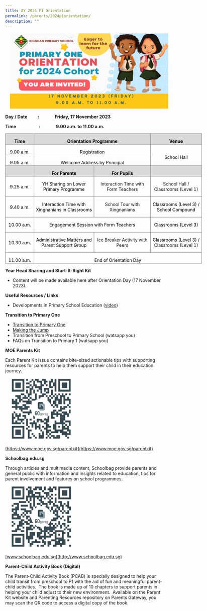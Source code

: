 ```yaml
---
title: AY 2024 P1 Orientation
permalink: /parents/2024p1orientation/
description: ""
---
```

<img align="Centre" style="width:6000px;height:240px;margin-left:15px;" src="/files/Parents/P1%202024/2024%20orientation%20banner.jpeg">

      
**Day / Date&nbsp;&nbsp;&nbsp;&nbsp;&nbsp;&nbsp;&nbsp;&nbsp;&nbsp; :&nbsp;&nbsp;&nbsp;&nbsp;&nbsp;&nbsp;&nbsp;&nbsp;&nbsp;&nbsp;&nbsp;&nbsp;&nbsp;&nbsp; Friday, 17 November 2023**

**Time&nbsp;&nbsp;&nbsp;&nbsp;&nbsp;&nbsp;&nbsp;&nbsp;&nbsp;&nbsp;&nbsp;&nbsp;&nbsp;&nbsp;&nbsp;&nbsp;&nbsp;&nbsp;&nbsp;&nbsp;&nbsp; :&nbsp;&nbsp;&nbsp;&nbsp;&nbsp;&nbsp;&nbsp;&nbsp;&nbsp;&nbsp;&nbsp;&nbsp;&nbsp;&nbsp; 9.00 a.m. to 11.00 a.m.**  
  

<table class="MsoNormalTable" border="0" cellspacing="0" cellpadding="0" width="626" style="width:469.2pt;border-collapse:collapse;mso-yfti-tbllook:1184"><tbody><tr style="mso-yfti-irow:0;mso-yfti-firstrow:yes;height:8.65pt"><td width="90" style="width:67.25pt;border:solid #7F7F7F 1.0pt;mso-border-alt:
  solid #7F7F7F .5pt;background:#D9D9D9;mso-background-themecolor:background1;
  mso-background-themeshade:217;padding:.75pt .75pt .75pt .75pt;height:8.65pt"><p class="MsoNormal" align="center" style="margin-bottom:0cm;text-align:center"><b><span style="mso-fareast-font-family:&quot;Times New Roman&quot;;mso-bidi-font-family:Calibri;
  mso-bidi-theme-font:minor-latin;color:black">Time</span></b><span style="mso-fareast-font-family:&quot;Times New Roman&quot;;mso-bidi-font-family:Calibri;
  mso-bidi-theme-font:minor-latin"></span></p></td><td width="373" colspan="2" style="width:280.1pt;border:solid #7F7F7F 1.0pt;
  border-left:none;mso-border-left-alt:solid #7F7F7F .5pt;mso-border-alt:solid #7F7F7F .5pt;
  background:#D9D9D9;mso-background-themecolor:background1;mso-background-themeshade:
  217;padding:.75pt .75pt .75pt .75pt;height:8.65pt"><p class="MsoNormal" align="center" style="margin-bottom:0cm;text-align:center"><b><span style="mso-bidi-font-family:Calibri;mso-bidi-theme-font:minor-latin;
  color:black">Orientation</span></b><b><span style="mso-fareast-font-family:
  &quot;Times New Roman&quot;;mso-bidi-font-family:Calibri;mso-bidi-theme-font:minor-latin;
  color:black"> Programme</span></b><span style="mso-fareast-font-family:&quot;Times New Roman&quot;;
  mso-bidi-font-family:Calibri;mso-bidi-theme-font:minor-latin"></span></p></td><td width="162" style="width:121.85pt;border:solid #7F7F7F 1.0pt;border-left:
  none;mso-border-left-alt:solid #7F7F7F .5pt;mso-border-alt:solid #7F7F7F .5pt;
  background:#D9D9D9;mso-background-themecolor:background1;mso-background-themeshade:
  217;padding:.75pt .75pt .75pt .75pt;height:8.65pt"><p class="MsoNormal" align="center" style="margin-bottom:0cm;text-align:center"><b><span style="mso-fareast-font-family:&quot;Times New Roman&quot;;mso-bidi-font-family:Calibri;
  mso-bidi-theme-font:minor-latin;color:black">Venue</span></b><span style="mso-fareast-font-family:&quot;Times New Roman&quot;;mso-bidi-font-family:Calibri;
  mso-bidi-theme-font:minor-latin"></span></p></td></tr><tr style="mso-yfti-irow:1;height:2.75pt"><td width="90" style="width:67.25pt;border:solid #7F7F7F 1.0pt;border-top:none;
  mso-border-top-alt:solid #7F7F7F .5pt;mso-border-alt:solid #7F7F7F .5pt;
  padding:.75pt .75pt .75pt .75pt;height:2.75pt"><p class="MsoNormal" align="center" style="margin-bottom:0cm;text-align:center"><span style="mso-fareast-font-family:&quot;Times New Roman&quot;;mso-bidi-font-family:Calibri;
  mso-bidi-theme-font:minor-latin;color:black">9.00 a.m.</span><span style="mso-fareast-font-family:&quot;Times New Roman&quot;;mso-bidi-font-family:Calibri;
  mso-bidi-theme-font:minor-latin"></span></p></td><td width="373" colspan="2" style="width:280.1pt;border-top:none;border-left:
  none;border-bottom:solid #7F7F7F 1.0pt;border-right:solid #7F7F7F 1.0pt;
  mso-border-top-alt:solid #7F7F7F .5pt;mso-border-left-alt:solid #7F7F7F .5pt;
  mso-border-alt:solid #7F7F7F .5pt;padding:.75pt .75pt .75pt .75pt;height:
  2.75pt"><p class="MsoNormal" align="center" style="margin-bottom:0cm;text-align:center"><span style="mso-fareast-font-family:&quot;Times New Roman&quot;;mso-bidi-font-family:Calibri;
  mso-bidi-theme-font:minor-latin;color:black">Registration</span><span style="mso-fareast-font-family:&quot;Times New Roman&quot;;mso-bidi-font-family:Calibri;
  mso-bidi-theme-font:minor-latin"></span></p></td><td width="162" rowspan="2" style="width:121.85pt;border-top:none;border-left:
  none;border-bottom:solid #7F7F7F 1.0pt;border-right:solid #7F7F7F 1.0pt;
  mso-border-top-alt:solid #7F7F7F .5pt;mso-border-left-alt:solid #7F7F7F .5pt;
  mso-border-alt:solid #7F7F7F .5pt;padding:.75pt .75pt .75pt .75pt;height:
  2.75pt"><p class="MsoNormal" align="center" style="margin-bottom:0cm;text-align:center"><span style="mso-fareast-font-family:&quot;Times New Roman&quot;;mso-bidi-font-family:Calibri;
  mso-bidi-theme-font:minor-latin;color:black">School Hall</span><span style="mso-fareast-font-family:&quot;Times New Roman&quot;;mso-bidi-font-family:Calibri;
  mso-bidi-theme-font:minor-latin"></span></p></td></tr><tr style="mso-yfti-irow:2;height:6.85pt"><td width="90" style="width:67.25pt;border:solid #7F7F7F 1.0pt;border-top:none;
  mso-border-top-alt:solid #7F7F7F .5pt;mso-border-alt:solid #7F7F7F .5pt;
  padding:.75pt .75pt .75pt .75pt;height:6.85pt"><p class="MsoNormal" align="center" style="margin-bottom:0cm;text-align:center"><span style="mso-fareast-font-family:&quot;Times New Roman&quot;;mso-bidi-font-family:Calibri;
  mso-bidi-theme-font:minor-latin;color:black">9.05 a.m.</span><span style="mso-fareast-font-family:&quot;Times New Roman&quot;;mso-bidi-font-family:Calibri;
  mso-bidi-theme-font:minor-latin"></span></p></td><td width="373" colspan="2" style="width:280.1pt;border-top:none;border-left:
  none;border-bottom:solid #7F7F7F 1.0pt;border-right:solid #7F7F7F 1.0pt;
  mso-border-top-alt:solid #7F7F7F .5pt;mso-border-left-alt:solid #7F7F7F .5pt;
  mso-border-alt:solid #7F7F7F .5pt;padding:.75pt .75pt .75pt .75pt;height:
  6.85pt"><p class="MsoNormal" align="center" style="margin-bottom:0cm;text-align:center"><span style="mso-fareast-font-family:&quot;Times New Roman&quot;;mso-bidi-font-family:Calibri;
  mso-bidi-theme-font:minor-latin;color:black">Welcome Address by Principal</span><span style="mso-fareast-font-family:&quot;Times New Roman&quot;;mso-bidi-font-family:Calibri;
  mso-bidi-theme-font:minor-latin"></span></p></td></tr><tr style="mso-yfti-irow:3;height:4.15pt"><td width="90" style="width:67.25pt;border:solid #7F7F7F 1.0pt;border-top:none;
  mso-border-top-alt:solid #7F7F7F .5pt;mso-border-alt:solid #7F7F7F .5pt;
  background:#D9D9D9;mso-background-themecolor:background1;mso-background-themeshade:
  217;padding:.75pt .75pt .75pt .75pt;height:4.15pt"><p class="MsoNormal" align="center" style="margin-bottom:0cm;text-align:center"><span style="mso-fareast-font-family:&quot;Times New Roman&quot;;mso-bidi-font-family:Calibri;
  mso-bidi-theme-font:minor-latin;color:black">&nbsp;</span></p></td><td width="192" style="width:144.0pt;border-top:none;border-left:none;
  border-bottom:solid #7F7F7F 1.0pt;border-right:solid #7F7F7F 1.0pt;
  mso-border-top-alt:solid #7F7F7F .5pt;mso-border-left-alt:solid #7F7F7F .5pt;
  mso-border-alt:solid #7F7F7F .5pt;background:#D9D9D9;mso-background-themecolor:
  background1;mso-background-themeshade:217;padding:.75pt .75pt .75pt .75pt;
  height:4.15pt"><p class="MsoNormal" align="center" style="margin-bottom:0cm;text-align:center"><b><span style="mso-fareast-font-family:&quot;Times New Roman&quot;;mso-bidi-font-family:Calibri;
  mso-bidi-theme-font:minor-latin;color:black">For Parents</span></b></p></td><td width="181" style="width:136.1pt;border-top:none;border-left:none;
  border-bottom:solid #7F7F7F 1.0pt;border-right:solid #7F7F7F 1.0pt;
  mso-border-top-alt:solid #7F7F7F .5pt;mso-border-left-alt:solid #7F7F7F .5pt;
  mso-border-alt:solid #7F7F7F .5pt;background:#D9D9D9;mso-background-themecolor:
  background1;mso-background-themeshade:217;padding:.75pt .75pt .75pt .75pt;
  height:4.15pt"><p class="MsoNormal" align="center" style="margin-bottom:0cm;text-align:center"><b><span style="mso-fareast-font-family:&quot;Times New Roman&quot;;mso-bidi-font-family:Calibri;
  mso-bidi-theme-font:minor-latin;color:black">For Pupils</span></b></p></td><td width="162" style="width:121.85pt;border-top:none;border-left:none;
  border-bottom:solid #7F7F7F 1.0pt;border-right:solid #7F7F7F 1.0pt;
  mso-border-left-alt:solid #7F7F7F .5pt;mso-border-left-alt:solid #7F7F7F .5pt;
  mso-border-bottom-alt:solid #7F7F7F .5pt;mso-border-right-alt:solid #7F7F7F .5pt;
  background:#D9D9D9;mso-background-themecolor:background1;mso-background-themeshade:
  217;padding:.75pt .75pt .75pt .75pt;height:4.15pt"><p class="MsoNormal" align="center" style="margin-bottom:0cm;text-align:center"><span style="mso-fareast-font-family:&quot;Times New Roman&quot;;mso-bidi-font-family:Calibri;
  mso-bidi-theme-font:minor-latin">&nbsp;</span></p></td></tr><tr style="mso-yfti-irow:4;height:14.5pt"><td width="90" style="width:67.25pt;border:solid #7F7F7F 1.0pt;border-top:none;
  mso-border-top-alt:solid #7F7F7F .5pt;mso-border-alt:solid #7F7F7F .5pt;
  padding:.75pt .75pt .75pt .75pt;height:14.5pt"><p class="MsoNormal" align="center" style="mso-margin-bottom-alt:auto;text-align:
  center"><span style="mso-fareast-font-family:&quot;Times New Roman&quot;;mso-bidi-font-family:
  Calibri;mso-bidi-theme-font:minor-latin;color:black">9.25 a.m.</span><span style="mso-fareast-font-family:&quot;Times New Roman&quot;;mso-bidi-font-family:Calibri;
  mso-bidi-theme-font:minor-latin"></span></p></td><td width="192" style="width:144.0pt;border-top:none;border-left:none;
  border-bottom:solid #7F7F7F 1.0pt;border-right:solid #7F7F7F 1.0pt;
  mso-border-top-alt:solid #7F7F7F .5pt;mso-border-left-alt:solid #7F7F7F .5pt;
  mso-border-alt:solid #7F7F7F .5pt;padding:.75pt .75pt .75pt .75pt;height:
  14.5pt"><p class="MsoNormal" align="center" style="mso-margin-bottom-alt:auto;text-align:
  center"><span style="mso-fareast-font-family:&quot;Times New Roman&quot;;mso-bidi-font-family:
  Calibri;mso-bidi-theme-font:minor-latin;color:black">YH Sharing on Lower Primary Programme</span><span style="mso-fareast-font-family:&quot;Times New Roman&quot;;
  mso-bidi-font-family:Calibri;mso-bidi-theme-font:minor-latin"></span></p></td><td width="181" style="width:136.1pt;border-top:none;border-left:none;
  border-bottom:solid #7F7F7F 1.0pt;border-right:solid #7F7F7F 1.0pt;
  mso-border-top-alt:solid #7F7F7F .5pt;mso-border-left-alt:solid #7F7F7F .5pt;
  mso-border-alt:solid #7F7F7F .5pt;padding:.75pt .75pt .75pt .75pt;height:
  14.5pt"><p class="MsoNormal" align="center" style="mso-margin-bottom-alt:auto;text-align:
  center"><span style="mso-fareast-font-family:&quot;Times New Roman&quot;;mso-bidi-font-family:
  Calibri;mso-bidi-theme-font:minor-latin">Interaction Time with<br>Form Teachers</span></p></td><td width="162" style="width:121.85pt;border-top:none;border-left:none;
  border-bottom:solid #7F7F7F 1.0pt;border-right:solid #7F7F7F 1.0pt;
  mso-border-top-alt:solid #7F7F7F .5pt;mso-border-left-alt:solid #7F7F7F .5pt;
  mso-border-alt:solid #7F7F7F .5pt;padding:.75pt .75pt .75pt .75pt;height:
  14.5pt"><p class="MsoNormal" align="center" style="mso-margin-bottom-alt:auto;text-align:
  center"><span style="mso-fareast-font-family:&quot;Times New Roman&quot;;mso-bidi-font-family:
  Calibri;mso-bidi-theme-font:minor-latin">School Hall /<br>Classrooms (Level 1)</span></p></td></tr><tr style="mso-yfti-irow:5;height:6.4pt"><td width="90" style="width:67.25pt;border:solid #7F7F7F 1.0pt;border-top:none;
  mso-border-top-alt:solid #7F7F7F .5pt;mso-border-alt:solid #7F7F7F .5pt;
  padding:.75pt .75pt .75pt .75pt;height:6.4pt"><p class="MsoNormal" align="center" style="mso-margin-bottom-alt:auto;text-align:
  center"><span style="mso-fareast-font-family:&quot;Times New Roman&quot;;mso-bidi-font-family:
  Calibri;mso-bidi-theme-font:minor-latin;color:black">9.40 a.m.</span><span style="mso-fareast-font-family:&quot;Times New Roman&quot;;mso-bidi-font-family:Calibri;
  mso-bidi-theme-font:minor-latin"></span></p></td><td width="192" style="width:144.0pt;border-top:none;border-left:none;
  border-bottom:solid #7F7F7F 1.0pt;border-right:solid #7F7F7F 1.0pt;
  mso-border-top-alt:solid #7F7F7F .5pt;mso-border-left-alt:solid #7F7F7F .5pt;
  mso-border-alt:solid #7F7F7F .5pt;padding:.75pt .75pt .75pt .75pt;height:
  6.4pt"><p class="MsoNormal" align="center" style="mso-margin-bottom-alt:auto;text-align:
  center"><span style="mso-fareast-font-family:&quot;Times New Roman&quot;;mso-bidi-font-family:
  Calibri;mso-bidi-theme-font:minor-latin;color:black">Interaction Time with Xingnanians in Classrooms</span><span style="mso-fareast-font-family:&quot;Times New Roman&quot;;
  mso-bidi-font-family:Calibri;mso-bidi-theme-font:minor-latin"></span></p></td><td width="181" style="width:136.1pt;border-top:none;border-left:none;
  border-bottom:solid #7F7F7F 1.0pt;border-right:solid #7F7F7F 1.0pt;
  mso-border-top-alt:solid #7F7F7F .5pt;mso-border-left-alt:solid #7F7F7F .5pt;
  mso-border-alt:solid #7F7F7F .5pt;padding:.75pt .75pt .75pt .75pt;height:
  6.4pt"><p class="MsoNormal" align="center" style="mso-margin-bottom-alt:auto;text-align:
  center"><span style="mso-fareast-font-family:&quot;Times New Roman&quot;;mso-bidi-font-family:
  Calibri;mso-bidi-theme-font:minor-latin">School Tour with<br>Xingnanians</span></p></td><td width="162" style="width:121.85pt;border-top:none;border-left:none;
  border-bottom:solid #7F7F7F 1.0pt;border-right:solid #7F7F7F 1.0pt;
  mso-border-top-alt:solid #7F7F7F .5pt;mso-border-left-alt:solid #7F7F7F .5pt;
  mso-border-alt:solid #7F7F7F .5pt;padding:.75pt .75pt .75pt .75pt;height:
  6.4pt"><p class="MsoNormal" align="center" style="mso-margin-bottom-alt:auto;text-align:
  center"><span style="mso-fareast-font-family:&quot;Times New Roman&quot;;mso-bidi-font-family:
  Calibri;mso-bidi-theme-font:minor-latin;color:black">Classrooms (Level 3) / School Compound</span><span style="mso-fareast-font-family:&quot;Times New Roman&quot;;
  mso-bidi-font-family:Calibri;mso-bidi-theme-font:minor-latin"></span></p></td></tr><tr style="mso-yfti-irow:6;height:6.4pt"><td width="90" style="width:67.25pt;border:solid #7F7F7F 1.0pt;border-top:none;
  mso-border-top-alt:solid #7F7F7F .5pt;mso-border-alt:solid #7F7F7F .5pt;
  padding:.75pt .75pt .75pt .75pt;height:6.4pt"><p class="MsoNormal" align="center" style="mso-margin-bottom-alt:auto;text-align:
  center"><span style="mso-fareast-font-family:&quot;Times New Roman&quot;;mso-bidi-font-family:
  Calibri;mso-bidi-theme-font:minor-latin;color:black">10.00 a.m.</span><span style="mso-fareast-font-family:&quot;Times New Roman&quot;;mso-bidi-font-family:Calibri;
  mso-bidi-theme-font:minor-latin"></span></p></td><td width="373" colspan="2" style="width:280.1pt;border-top:none;border-left:
  none;border-bottom:solid #7F7F7F 1.0pt;border-right:solid #7F7F7F 1.0pt;
  mso-border-top-alt:solid #7F7F7F .5pt;mso-border-left-alt:solid #7F7F7F .5pt;
  mso-border-alt:solid #7F7F7F .5pt;padding:.75pt .75pt .75pt .75pt;height:
  6.4pt"><p class="MsoNormal" align="center" style="mso-margin-bottom-alt:auto;text-align:
  center"><span style="mso-fareast-font-family:&quot;Times New Roman&quot;;mso-bidi-font-family:
  Calibri;mso-bidi-theme-font:minor-latin;color:black">Engagement Session with Form Teachers</span><span style="mso-fareast-font-family:&quot;Times New Roman&quot;;
  mso-bidi-font-family:Calibri;mso-bidi-theme-font:minor-latin"></span></p></td><td width="162" style="width:121.85pt;border-top:none;border-left:none;
  border-bottom:solid #7F7F7F 1.0pt;border-right:solid #7F7F7F 1.0pt;
  mso-border-top-alt:solid #7F7F7F .5pt;mso-border-left-alt:solid #7F7F7F .5pt;
  mso-border-alt:solid #7F7F7F .5pt;padding:.75pt .75pt .75pt .75pt;height:
  6.4pt"><p class="MsoNormal" align="center" style="mso-margin-bottom-alt:auto;text-align:
  center"><span style="mso-fareast-font-family:&quot;Times New Roman&quot;;mso-bidi-font-family:
  Calibri;mso-bidi-theme-font:minor-latin;color:black">Classrooms (Level 3)</span><span style="mso-fareast-font-family:&quot;Times New Roman&quot;;mso-bidi-font-family:Calibri;
  mso-bidi-theme-font:minor-latin"></span></p></td></tr><tr style="mso-yfti-irow:7;height:2.75pt"><td width="90" style="width:67.25pt;border:solid #7F7F7F 1.0pt;border-top:none;
  mso-border-top-alt:solid #7F7F7F .5pt;mso-border-alt:solid #7F7F7F .5pt;
  padding:.75pt .75pt .75pt .75pt;height:2.75pt"><p class="MsoNormal" align="center" style="mso-margin-bottom-alt:auto;text-align:
  center"><span style="mso-fareast-font-family:&quot;Times New Roman&quot;;mso-bidi-font-family:
  Calibri;mso-bidi-theme-font:minor-latin;color:black">10.30 a.m.</span><span style="mso-fareast-font-family:&quot;Times New Roman&quot;;mso-bidi-font-family:Calibri;
  mso-bidi-theme-font:minor-latin"></span></p></td><td width="192" style="width:144.0pt;border-top:none;border-left:none;
  border-bottom:solid #7F7F7F 1.0pt;border-right:solid #7F7F7F 1.0pt;
  mso-border-top-alt:solid #7F7F7F .5pt;mso-border-left-alt:solid #7F7F7F .5pt;
  mso-border-alt:solid #7F7F7F .5pt;padding:.75pt .75pt .75pt .75pt;height:
  2.75pt"><p class="MsoNormal" align="center" style="mso-margin-bottom-alt:auto;text-align:
  center"><span style="mso-fareast-font-family:&quot;Times New Roman&quot;;mso-bidi-font-family:
  Calibri;mso-bidi-theme-font:minor-latin;color:black">Administrative Matters and Parent Support Group</span><span style="mso-fareast-font-family:&quot;Times New Roman&quot;;
  mso-bidi-font-family:Calibri;mso-bidi-theme-font:minor-latin"></span></p></td><td width="181" style="width:136.1pt;border-top:none;border-left:none;
  border-bottom:solid #7F7F7F 1.0pt;border-right:solid #7F7F7F 1.0pt;
  mso-border-top-alt:solid #7F7F7F .5pt;mso-border-left-alt:solid #7F7F7F .5pt;
  mso-border-alt:solid #7F7F7F .5pt;padding:.75pt .75pt .75pt .75pt;height:
  2.75pt"><p class="MsoNormal" align="center" style="mso-margin-bottom-alt:auto;text-align:
  center"><span style="mso-fareast-font-family:&quot;Times New Roman&quot;;mso-bidi-font-family:
  Calibri;mso-bidi-theme-font:minor-latin">Ice Breaker Activity with Peers</span></p></td><td width="162" style="width:121.85pt;border-top:none;border-left:none;
  border-bottom:solid #7F7F7F 1.0pt;border-right:solid #7F7F7F 1.0pt;
  mso-border-top-alt:solid #7F7F7F .5pt;mso-border-left-alt:solid #7F7F7F .5pt;
  mso-border-alt:solid #7F7F7F .5pt;padding:.75pt .75pt .75pt .75pt;height:
  2.75pt"><p class="MsoNormal" align="center" style="mso-margin-bottom-alt:auto;text-align:
  center"><span style="mso-fareast-font-family:&quot;Times New Roman&quot;;mso-bidi-font-family:
  Calibri;mso-bidi-theme-font:minor-latin;color:black">Classrooms (Level 3) / </span><span style="mso-fareast-font-family:&quot;Times New Roman&quot;;mso-bidi-font-family:Calibri;
  mso-bidi-theme-font:minor-latin">Classrooms (Level 1)</span></p></td></tr><tr style="mso-yfti-irow:8;mso-yfti-lastrow:yes;height:2.75pt"><td width="90" style="width:67.25pt;border:solid #7F7F7F 1.0pt;border-top:none;
  mso-border-top-alt:solid #7F7F7F .5pt;mso-border-alt:solid #7F7F7F .5pt;
  padding:.75pt .75pt .75pt .75pt;height:2.75pt"><p class="MsoNormal" align="center" style="margin-bottom:0cm;text-align:center"><span style="mso-fareast-font-family:&quot;Times New Roman&quot;;mso-bidi-font-family:Calibri;
  mso-bidi-theme-font:minor-latin;color:black">11.00 a.m.</span><span style="mso-fareast-font-family:&quot;Times New Roman&quot;;mso-bidi-font-family:Calibri;
  mso-bidi-theme-font:minor-latin"></span></p></td><td width="536" colspan="3" style="width:401.95pt;border-top:none;border-left:
  none;border-bottom:solid #7F7F7F 1.0pt;border-right:solid #7F7F7F 1.0pt;
  mso-border-top-alt:solid #7F7F7F .5pt;mso-border-left-alt:solid #7F7F7F .5pt;
  mso-border-alt:solid #7F7F7F .5pt;padding:.75pt .75pt .75pt .75pt;height:
  2.75pt"><p class="MsoNormal" align="center" style="margin-bottom:0cm;text-align:center"><span style="mso-fareast-font-family:&quot;Times New Roman&quot;;mso-bidi-font-family:Calibri;
  mso-bidi-theme-font:minor-latin;color:black">End of Orientation Day</span><span style="mso-fareast-font-family:&quot;Times New Roman&quot;;mso-bidi-font-family:Calibri;
  mso-bidi-theme-font:minor-latin"></span></p></td></tr></tbody></table>

**Year Head Sharing and Start-It-Right Kit**
* Content will be made available here after Orientation Day (17 November 2023).

**Useful Resources / Links**

* Developments in Primary School Education ([video](https://youtu.be/9paLbNR2zWg))

**Transition to Primary One**

* [Transition to Primary One](https://youtu.be/l0EnKuLTHpQ)
* [Making the Jump](https://youtu.be/7oGItQKEwmc)
* Transition from Preschool to Primary School (watsapp you)
* FAQs on Transition to Primary 1 (watsapp you)

**MOE Parents Kit**

Each Parent Kit issue contains bite-sized actionable tips with supporting resources for parents to help them support their child in their education journey.

<img align="Centre" style="width:200px;height:200px;margin-left:15px;" src="/files/Parents/P1%202024/moe%20parent%20kit.png">

[https://www.moe.gov.sg/parentkit](https://www.moe.gov.sg/parentkit)



**Schoolbag.edu.sg**

Through articles and multimedia content, Schoolbag provide parents and general public with information and insights related to education, tips for parent involvement and features on school programmes.

<img align="Centre" style="width:200px;height:200px;margin-left:15px;" src="/files/Parents/P1%202024/schoolbag.png">

[www.schoolbag.edu.sg](http://www.schoolbag.edu.sg)

**Parent-Child Activity Book (Digital)**

The Parent-Child Activity Book (PCAB) is specially designed to help your child transit from preschool to P1 with the aid of fun and meaningful parent-child activities.&nbsp; The book is made up of 10 chapters to support parents in helping your child adjust to their new environment.&nbsp; Available on the Parent Kit website and Parenting Resources repository on Parents Gateway, you may scan the QR code to access a digital copy of the book.